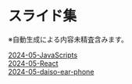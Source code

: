 # スライド集

※自動生成による内容未精査含みます。

<a href="/note/slides/html/2024-05-JavaScripts.html" target="_blank">2024-05-JavaScripts</a><br />
<a href="/note/slides/html/2024-05-React.html" target="_blank">2024-05-React</a><br />
<a href="/note/slides/html/2024-05-daiso-ear-phone.html" target="_blank">2024-05-daiso-ear-phone</a><br />

